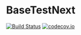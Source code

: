 # BaseTestNext

[![Build Status](https://travis-ci.org/IainNZ/BaseTestNext.jl.svg?branch=master)](https://travis-ci.org/IainNZ/BaseTestNext.jl)
[![codecov.io](http://codecov.io/github/IainNZ/BaseTestNext.jl/coverage.svg?branch=master)](http://codecov.io/github/IainNZ/BaseTestNext.jl?branch=master)
